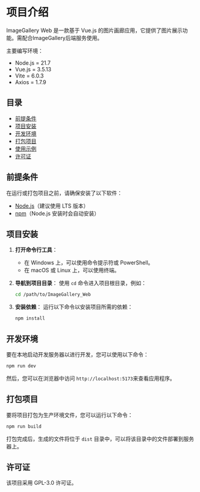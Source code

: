 # 项目介绍

ImageGallery Web 是一款基于 Vue.js 的图片画廊应用，它提供了图片展示功能。需配合ImageGallery后端服务使用。

主要编写环境：

- Node.js = 21.7
- Vue.js = 3.5.13
- Vite = 6.0.3
- Axios = 1.7.9


## 目录

- [前提条件](#前提条件)
- [项目安装](#项目安装)
- [开发环境](#开发环境)
- [打包项目](#打包项目)
- [使用示例](#使用示例)
- [许可证](#许可证)

## 前提条件

在运行或打包项目之前，请确保安装了以下软件：

- [Node.js](https://nodejs.org/)（建议使用 LTS 版本）
- [npm](https://www.npmjs.com/)（Node.js 安装时会自动安装）

## 项目安装

1. **打开命令行工具**：
   - 在 Windows 上，可以使用命令提示符或 PowerShell。
   - 在 macOS 或 Linux 上，可以使用终端。

2. **导航到项目目录**：
   使用 `cd` 命令进入项目根目录，例如：
   ```bash
   cd /path/to/ImageGallery_Web
   ```

3. **安装依赖**：
   运行以下命令以安装项目所需的依赖：
   ```bash
   npm install
   ```

## 开发环境

要在本地启动开发服务器以进行开发，您可以使用以下命令：
```bash
npm run dev
```
然后，您可以在浏览器中访问 `http://localhost:5173`来查看应用程序。

## 打包项目

要将项目打包为生产环境文件，您可以运行以下命令：
```bash
npm run build
```
打包完成后，生成的文件将位于 `dist` 目录中，可以将该目录中的文件部署到服务器上。

## 许可证

该项目采用 GPL-3.0 许可证。